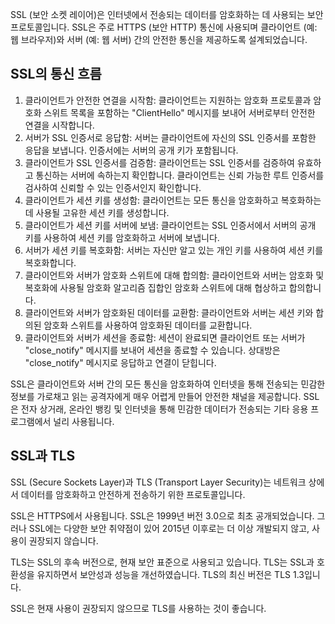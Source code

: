SSL (보안 소켓 레이어)은 인터넷에서 전송되는 데이터를 암호화하는 데 사용되는 보안 프로토콜입니다. SSL은 주로 HTTPS (보안 HTTP) 통신에 사용되며 클라이언트 (예: 웹 브라우저)와 서버 (예: 웹 서버) 간의 안전한 통신을 제공하도록 설계되었습니다.

## SSL의 통신 흐름

1. 클라이언트가 안전한 연결을 시작함: 클라이언트는 지원하는 암호화 프로토콜과 암호화 스위트 목록을 포함하는 "ClientHello" 메시지를 보내어 서버로부터 안전한 연결을 시작합니다.
2. 서버가 SSL 인증서로 응답함: 서버는 클라이언트에 자신의 SSL 인증서를 포함한 응답을 보냅니다. 인증서에는 서버의 공개 키가 포함됩니다.
3. 클라이언트가 SSL 인증서를 검증함: 클라이언트는 SSL 인증서를 검증하여 유효하고 통신하는 서버에 속하는지 확인합니다. 클라이언트는 신뢰 가능한 루트 인증서를 검사하여 신뢰할 수 있는 인증서인지 확인합니다.
4. 클라이언트가 세션 키를 생성함: 클라이언트는 모든 통신을 암호화하고 복호화하는 데 사용될 고유한 세션 키를 생성합니다.
5. 클라이언트가 세션 키를 서버에 보냄: 클라이언트는 SSL 인증서에서 서버의 공개 키를 사용하여 세션 키를 암호화하고 서버에 보냅니다.
6. 서버가 세션 키를 복호화함: 서버는 자신만 알고 있는 개인 키를 사용하여 세션 키를 복호화합니다.
7. 클라이언트와 서버가 암호화 스위트에 대해 합의함: 클라이언트와 서버는 암호화 및 복호화에 사용될 암호화 알고리즘 집합인 암호화 스위트에 대해 협상하고 합의합니다.
8. 클라이언트와 서버가 암호화된 데이터를 교환함: 클라이언트와 서버는 세션 키와 합의된 암호화 스위트를 사용하여 암호화된 데이터를 교환합니다.
9. 클라이언트와 서버가 세션을 종료함: 세션이 완료되면 클라이언트 또는 서버가 "close_notify" 메시지를 보내어 세션을 종료할 수 있습니다. 상대방은 "close_notify" 메시지로 응답하고 연결이 닫힙니다.

SSL은 클라이언트와 서버 간의 모든 통신을 암호화하여 인터넷을 통해 전송되는 민감한 정보를 가로채고 읽는 공격자에게 매우 어렵게 만들어 안전한 채널을 제공합니다. SSL은 전자 상거래, 온라인 뱅킹 및 인터넷을 통해 민감한 데이터가 전송되는 기타 응용 프로그램에서 널리 사용됩니다.

## SSL과 TLS

SSL (Secure Sockets Layer)과 TLS (Transport Layer Security)는 네트워크 상에서 데이터를 암호화하고 안전하게 전송하기 위한 프로토콜입니다.

SSL은 HTTPS에서 사용됩니다. SSL은 1999년 버전 3.0으로 최초 공개되었습니다. 그러나 SSL에는 다양한 보안 취약점이 있어 2015년 이후로는 더 이상 개발되지 않고, 사용이 권장되지 않습니다.

TLS는 SSL의 후속 버전으로, 현재 보안 표준으로 사용되고 있습니다. TLS는 SSL과 호환성을 유지하면서 보안성과 성능을 개선하였습니다. TLS의 최신 버전은 TLS 1.3입니다.

SSL은 현재 사용이 권장되지 않으므로 TLS를 사용하는 것이 좋습니다.
